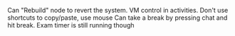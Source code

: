 
Can "Rebuild" node to revert the system.
VM control in activities.
Don't use shortcuts to copy/paste, use mouse
Can take a break by pressing chat and hit break. Exam timer is still running though